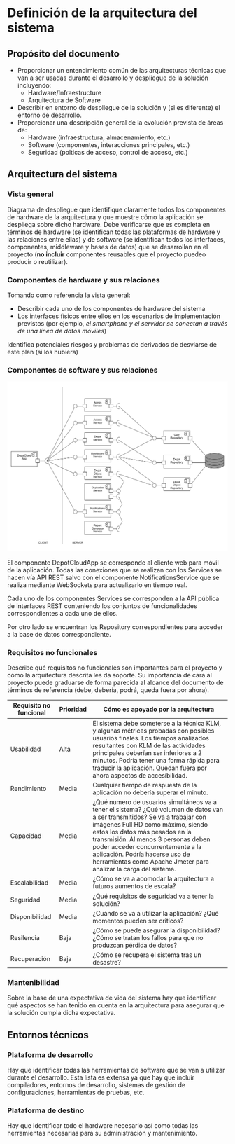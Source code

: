 # Definición de la arquitectura del sistema
## Propósito del documento
* Proporcionar un entendimiento común de las arquitecturas técnicas que van a ser usadas durante el desarrollo y despliegue de la solución incluyendo:
  * Hardware/Infraestructure
  * Arquitectura de Software
* Describir en entorno de despliegue de la solución y (si es diferente) el entorno de desarrollo.
* Proporcionar una descripción general de la evolución prevista de áreas de:
  * Hardware (infraestructura, almacenamiento, etc.)
  * Software (componentes, interacciones principales, etc.)
  * Seguridad (polticas de acceso, control de acceso, etc.)
## Arquitectura del sistema
### Vista general
Diagrama de despliegue que identifique claramente todos los componentes de hardware de la arquitectura y que muestre cómo la aplicación se despliega sobre dicho hardware.
Debe verificarse que es completa en términos de hardware (se identifican todas las plataformas de hardware y las relaciones entre ellas) y
de software (se identifican todos los interfaces, componentes, middleware y bases de datos) que se desarrollan en el proyecto 
(**no incluir** componentes reusables que el proyecto puedeo producir o reutilizar).
### Componentes de hardware y sus relaciones
Tomando como referencia la vista general:
* Describir cada uno de los componentes de hardware del sistema
* Los interfaces físicos entre ellos en los escenarios de implementación previstos (por ejemplo, _el smartphone y el servidor se conectan a través de una línea de datos móviles_)

Identifica potenciales riesgos y problemas de derivados de desviarse de este plan (si los hubiera)
### Componentes de software y sus relaciones
 
![CyC](images/CyC.png)

El componente DepotCloudApp se corresponde al cliente web para móvil de la aplicación. Todas las conexiones que se realizan con los Services se hacen vía API REST salvo con el componente NotificationsService que se realiza mediante WebSockets para actualizarlo en tiempo real.

Cada uno de los componentes Services se corresponden a la API pública de interfaces REST conteniendo los conjuntos de funcionalidades correspondientes a cada uno de ellos.

Por otro lado se encuentran los Repository correspondientes para acceder a la base de datos correspondiente.

### Requisitos no funcionales
Describe qué requisitos no funcionales son importantes para el proyecto y cómo la arquitectura descrita les da soporte. 
Su importancia de cara al proyecto puede graduarse de forma parecida al alcance del documento de términos de referencia 
(debe, debería, podrá, queda fuera por ahora).

| Requisito no funcional | Prioridad | Cómo es apoyado por la arquitectura |
| ---------------------- | --------- | ----------- |
| Usabilidad | Alta | El sistema debe someterse a la técnica KLM, y algunas métricas probadas con posibles usuarios finales. Los tiempos analizados resultantes con KLM de las actividades principales deberían ser inferiores a 2 minutos. Podría tener una forma rápida para traducir la aplicación. Quedan fuera por ahora aspectos de accesibilidad.
| Rendimiento | Media | Cualquier tiempo de respuesta de la aplicación no debería superar el minuto.
| Capacidad | Media | ¿Qué numero de usuarios simultáneos va a tener el sistema? ¿Qué volumen de datos van a ser transmitidos? Se va a trabajar con imágenes Full HD como máximo, siendo estos los datos más pesados en la transmisión. Al menos 3 personas deben poder acceder concurrentemente a la aplicación. Podría hacerse uso de herramientas como Apache Jmeter para analizar la carga del sistema.
| Escalabilidad | Media | ¿Cómo se va a acomodar la arquitectura a futuros aumentos de escala?
| Seguridad | Media | ¿Qué requisitos de seguridad va a tener la solución? 
| Disponibilidad | Media | ¿Cuándo se va a utilizar la aplicación? ¿Qué momentos pueden ser críticos?
| Resilencia | Baja | ¿Cómo se puede asegurar la disponibilidad? ¿Cómo se tratan los fallos para que no produzcan pérdida de datos?
| Recuperación | Baja | ¿Cómo se recupera el sistema tras un desastre?
### Mantenibilidad
Sobre la base de una expectativa de vida del sistema hay que identificar qué aspectos se han tenido en cuenta en la arquitectura
para asegurar que la solución cumpla dicha expectativa.
## Entornos técnicos
### Plataforma de desarrollo
Hay que identificar todas las herramientas de software que se van a utilizar durante el desarrollo. Esta lista es extensa ya que hay
que incluir compiladores, entornos de desarrollo, sistemas de gestión de configuraciones, herramientas de pruebas, etc.
### Plataforma de destino
Hay que identificar todo el hardware necesario así como todas las herramientas necesarias para su administración y mantenimiento.

